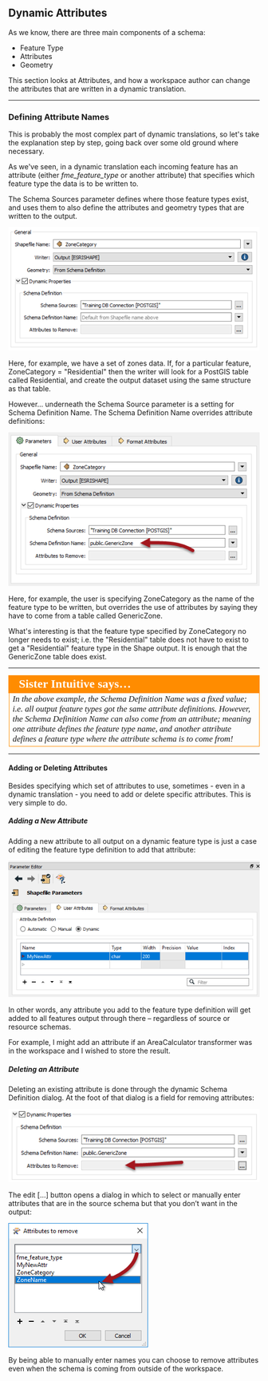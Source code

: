 ## Dynamic Attributes ##

As we know, there are three main components of a schema:

- Feature Type
- Attributes
- Geometry

This section looks at Attributes, and how a workspace author can change the attributes that are written in a dynamic translation.

---

### Defining Attribute Names ###

This is probably the most complex part of dynamic translations, so let's take the explanation step by step, going back over some old ground where necessary.

As we've seen, in a dynamic translation each incoming feature has an attribute (either *fme&#95;feature&#95;type* or another attribute) that specifies which feature type the data is to be written to.

The Schema Sources parameter defines where those feature types exist, and uses them to also define the attributes and geometry types that are written to the output. 

![](./Images/4.049.DynamicWriterAttrParameter.png)

Here, for example, we have a set of zones data. If, for a particular feature, ZoneCategory = "Residential" then the writer will look for a PostGIS table called Residential, and create the output dataset using the same structure as that table.

However... underneath the Schema Source parameter is a setting for Schema Definition Name. The Schema Definition Name overrides attribute definitions:

![](./Images/4.050.DynamicWriterAttrParameterSet.png)

Here, for example, the user is specifying ZoneCategory as the name of the feature type to be written, but overrides the use of attributes by saying they have to come from a table called GenericZone.

What's interesting is that the feature type specified by ZoneCategory no longer needs to exist; i.e. the "Residential" table does not have to exist to get a "Residential" feature type in the Shape output. It is enough that the GenericZone table does exist.

---

<table style="border-spacing: 0px">
<tr>
<td style="vertical-align:middle;background-color:darkorange;border: 2px solid darkorange">
<i class="fa fa-quote-left fa-lg fa-pull-left fa-fw" style="color:white;padding-right: 12px;vertical-align:text-top"></i>
<span style="color:white;font-size:x-large;font-weight: bold;font-family:serif">Sister Intuitive says…</span>
</td>
</tr>

<tr>
<td style="border: 1px solid darkorange">
<span style="font-family:serif; font-style:italic; font-size:larger">
In the above example, the Schema Definition Name was a fixed value; i.e. all output feature types got the same attribute definitions. However, the Schema Definition Name can also come from an attribute; meaning one attribute defines the feature type name, and another attribute defines a feature type where the attribute schema is to come from!
</span>
</td>
</tr>
</table>

---

#### Adding or Deleting Attributes ####

Besides specifying which set of attributes to use, sometimes - even in a dynamic translation - you need to add or delete specific attributes. This is very simple to do.


##### Adding a New Attribute #####

Adding a new attribute to all output on a dynamic feature type is just a case of editing the feature type definition to add that attribute:

![](./Images/4.051.DynamicWriterAddAttr.png)

In other words, any attribute you add to the feature type definition will get added to all features output through there – regardless of source or resource schemas.

For example, I might add an attribute if an AreaCalculator transformer was in the workspace and I wished to store the result.

##### Deleting an Attribute #####

Deleting an existing attribute is done through the dynamic Schema Definition dialog. At the foot of that dialog is a field for removing attributes:

![](./Images/4.052.DynamicWriterDeleteAttrParameter.png)

The edit [...] button opens a dialog in which to select or manually enter attributes that are in the source schema but that you don’t want in the output:

![](./Images/4.053.DynamicWriterDeleteAttrDialog.png)

By being able to manually enter names you can choose to remove attributes even when the schema is coming from outside of the workspace.